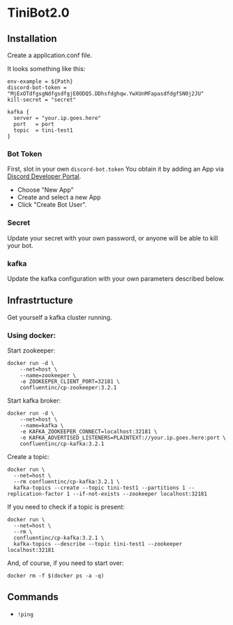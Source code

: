# TiniBot2.0


## Installation

Create a application.conf file. 

It looks something like this: 
```
env-example = ${Path}
discord-bot-token = "MjExOTdfgsgNdfgsdfgjE0ODQ5.DDhsfdghqw.YwXUnMFapasdfdgfSN0j2JU"
kill-secret = "secret"

kafka {
  server = "your.ip.goes.here"
  port   = port
  topic  = tini-test1
}
```

### Bot Token
First, slot in your own `discord-bot.token`
You obtain it by adding an App via [Discord Developer Portal](https://discordapp.com/developers/applications/me).

* Choose "New App"
* Create and select a new App
* Click "Create Bot User". 

### Secret
Update your secret with your own password, or anyone will be able to kill your bot.

### kafka
Update the kafka configuration with your own parameters described below.


## Infrastrtucture

Get yourself a kafka cluster running. 

### Using docker: 

Start zookeeper: 
```
docker run -d \
    --net=host \
    --name=zookeeper \
    -e ZOOKEEPER_CLIENT_PORT=32181 \
    confluentinc/cp-zookeeper:3.2.1
```

Start kafka broker:
```
docker run -d \
    --net=host \
    --name=kafka \
    -e KAFKA_ZOOKEEPER_CONNECT=localhost:32181 \
    -e KAFKA_ADVERTISED_LISTENERS=PLAINTEXT://your.ip.goes.here:port \
    confluentinc/cp-kafka:3.2.1
```

Create a topic: 
```
docker run \
  --net=host \
  --rm confluentinc/cp-kafka:3.2.1 \
  kafka-topics --create --topic tini-test1 --partitions 1 --replication-factor 1 --if-not-exists --zookeeper localhost:32181
```

If you need to check if a topic is present:
```
docker run \
  --net=host \
  --rm \
  confluentinc/cp-kafka:3.2.1 \
  kafka-topics --describe --topic tini-test1 --zookeeper localhost:32181
```

And, of course, if you need to start over:
```
docker rm -f $(docker ps -a -q)
```


## Commands

* `!ping`

